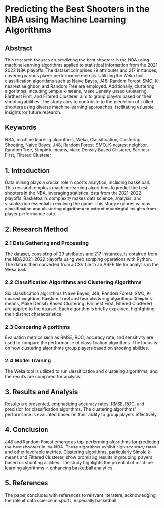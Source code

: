 # Predicting the Best Shooters in the NBA using Machine Learning Algorithms

## Abstract
This research focuses on predicting the best shooters in the NBA using machine learning algorithms applied to statistical information from the 2021-2022 NBA playoffs. The dataset comprises 29 attributes and 217 instances, covering various player performance metrics. Utilizing the Weka tool, classification algorithms such as Naive Bayes, J48, Random Forest, SMO, K-nearest neighbor, and Random Tree are employed. Additionally, clustering algorithms, including Simple k-means, Make Density Based Clustering, Farthest First, and Filtered Clusterer, aim to group players based on their shooting abilities. The study aims to contribute to the prediction of skilled shooters using diverse machine learning approaches, facilitating valuable insights for future research.

## Keywords
NBA, machine learning algorithms, Weka, Classification, Clustering, Shooting, Naive Bayes, J48, Random Forest, SMO, K-nearest neighbor, Random Tree, Simple k-means, Make Density Based Clusterer, Farthest First, Filtered Clusterer

## 1. Introduction
Data mining plays a crucial role in sports analytics, including basketball. This research employs machine learning algorithms to predict the best shooters in the NBA, leveraging statistical data from the 2021-2022 playoffs. Basketball's complexity makes data science, analysis, and visualization essential in evolving the game. This study explores various classification and clustering algorithms to extract meaningful insights from player performance data.

## 2. Research Method
### 2.1 Data Gathering and Processing
The dataset, consisting of 29 attributes and 217 instances, is obtained from the NBA 2021-2022 playoffs using web scraping operations with Python. The data is then converted from a CSV file to an ARFF file for analysis in the Weka tool.

### 2.2 Classification Algorithms and Clustering Algorithms
Six classification algorithms (Naive Bayes, J48, Random Forest, SMO, K-nearest neighbor, Random Tree) and four clustering algorithms (Simple k-means, Make Density Based Clustering, Farthest First, Filtered Clusterer) are applied to the dataset. Each algorithm is briefly explained, highlighting their distinct characteristics.

### 2.3 Comparing Algorithms
Evaluation metrics such as RMSE, ROC, accuracy rate, and sensitivity are used to compare the performance of classification algorithms. The focus is on how clustering algorithms group players based on shooting abilities.

### 2.4 Model Training
The Weka tool is utilized to run classification and clustering algorithms, and the results are compared for analysis.

## 3. Results and Analysis
Results are presented, emphasizing accuracy rates, RMSE, ROC, and precision for classification algorithms. The clustering algorithms' performance is evaluated based on their ability to group players effectively.

## 4. Conclusion
J48 and Random Forest emerge as top-performing algorithms for predicting the best shooters in the NBA. These algorithms exhibit high accuracy rates and other favorable metrics. Clustering algorithms, particularly Simple k-means and Filtered Clusterer, show promising results in grouping players based on shooting abilities. The study highlights the potential of machine learning algorithms in enhancing basketball analytics.

## 5. References
The paper concludes with references to relevant literature, acknowledging the role of data science in sports, especially basketball.






